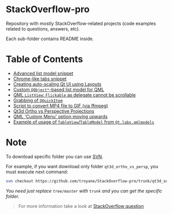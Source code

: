 # StackOverflow-pro

Repository with mostly StackOverflow-related projects (code examples related to questions, answers, etc).

Each sub-folder contains README inside.


# Table of Contents

 - [Advanced list model snippet](/AdvModel_qml)
 - [Chrome-like tabs snippet](/chrome-tabs)
 - [Creating auto-scaling Qt UI using Layouts](/creating-auto-scaling-qt-ui-using-layouts)
 - [Custom `QObject*`-based list model for QML](/custom-list-for-qml)
 - [QML `ListView`: `Flickable` as delegate cannot be scrollable](/flickable)
 - [Grabbing of `QQuickItem`](/grab_qml_item)
 - [Script to convert MP4 file to GIF (via ffmpeg)](/mp42gif)
 - [Qt3d Ortho vs Perspective Projections](/qt3d_ortho_vs_persp)
 - [QML 'Custom Menu' option moving upwards](/so_smooth)
 - [Example of usage of `TableView`/`TableModel` from  `Qt.labs.qmlmodels`](/TestTableViewModels)
 

# Note

To download specific folder you can use [SVN](https://subversion.apache.org/packages.html). 

For example, if you want download only folder `qt3d_ortho_vs_persp`, you must execute next command:

```bash
svn checkout https://github.com/troyane/StackOverflow-pro/trunk/qt3d_ortho_vs_persp
```
*You need just replace `tree/master` with `trunk` and you can get the specific folder.*

> For more information take a look at [StackOverflow question ](http://stackoverflow.com/questions/7106012/download-a-single-folder-or-directory-from-a-github-repo)
